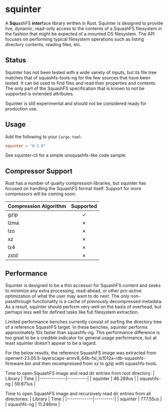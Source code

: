# squinter

A **Squ**ashFS **inter**face library written in Rust. Squinter is designed to provide live, dynamic,
read-only access to the contents of a SquashFS filesystem in the fashion that might be expected of
a mounted OS filesystem. The API focuses on performing typical filesystem operations such as listing
directory contents, reading files, etc.

## Status
Squinter has not been tested with a wide variety of inputs, but its file tree matches that of
squashfs-tools-ng for the few sources that have been tested. It can be used to find files and
read their properties and contents. The only part of the SquashFS specification that is known
to not be supported is extended attributes.

Squinter is still experimental and should not be considered ready for production use.

## Usage
Add the following to your `Cargo.toml`:
```toml
squinter = "0.1.0"
```

See squinter-cli for a simple unsquashfs-like code sample.

## Compressor Support
Rust has a number of quality compression libraries, but squinter has focused on handling the
SquashFS format itself. Support for more compressors will be coming soon:

| Compression Algorithm | Supported |
|-----------------------|:---------:|
| gzip                  | &check;   |
| lzma                  | &cross;   |
| lzo                   | &cross;   |
| xz                    | &cross;   |
| lz4                   | &cross;   |
| zstd                  | &cross;   |

## Performance
Squinter is designed to be a thin accessor for SquashFS content and seeks to minimize any extra
processing, read-ahead, or other pro-active optimization of what the user may want to do next. The
only non-passthrough functionality is a cache of previously decompressed metadata. As a result,
squinter should perform very well on the basis of overhead, but perhaps less well for defined
tasks like full filesystem extraction.

Limited performance benches currently consist of surfing the directory tree of a reference SquashFS
target. In these benches, squinter performs approximately 10x faster than squashfs-ng. This
performance difference is too great to be a credible indicator for general usage performance, but
at least squinter doesn't appear to be a lagard.

For the below results, the reference SquashFS image was extracted from
openwrt-23.05.5-layerscape-armv8_64b-fsl_ls1012a-rdb-squashfs-firmware.bin
and then recompressed from xz to gzip with squashfs-tools.

Time to open SquashFS image and read dir entries from root directory:
| Library     | Time     |
|-------------|----------|
| squinter    | 46.289us |
| squashfs-ng | 59.871us |

Time to open SquashFS image and recursively read dir entries from all directories:
| Library     | Time     |
|-------------|----------|
| squinter    | 777.55us |
| squashfs-ng | 11.246ms |

